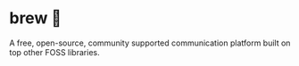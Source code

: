# brew 🍵
A free, open-source, community supported communication platform built on top other FOSS libraries.
